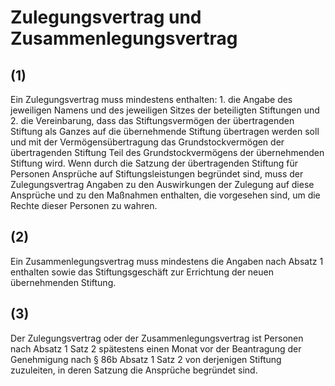 # Zulegungsvertrag und Zusammenlegungsvertrag



## (1)

 Ein Zulegungsvertrag muss mindestens enthalten:  1.
 die Angabe des jeweiligen Namens und des jeweiligen Sitzes der beteiligten Stiftungen und
 2.
 die Vereinbarung, dass das Stiftungsvermögen der übertragenden Stiftung als Ganzes auf die übernehmende Stiftung übertragen werden soll und mit der Vermögensübertragung das Grundstockvermögen der übertragenden Stiftung Teil des Grundstockvermögens der übernehmenden Stiftung wird.
Wenn durch die Satzung der übertragenden Stiftung für Personen Ansprüche auf Stiftungsleistungen begründet sind, muss der Zulegungsvertrag Angaben zu den Auswirkungen der Zulegung auf diese Ansprüche und zu den Maßnahmen enthalten, die vorgesehen sind, um die Rechte dieser Personen zu wahren.

## (2)

 Ein Zusammenlegungsvertrag muss mindestens die Angaben nach Absatz 1 enthalten sowie das Stiftungsgeschäft zur Errichtung der neuen übernehmenden Stiftung.

## (3)

 Der Zulegungsvertrag oder der Zusammenlegungsvertrag ist Personen nach Absatz 1 Satz 2 spätestens einen Monat vor der Beantragung der Genehmigung nach § 86b Absatz 1 Satz 2 von derjenigen Stiftung zuzuleiten, in deren Satzung die Ansprüche begründet sind. 

